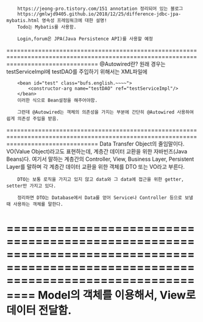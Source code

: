         https://jeong-pro.tistory.com/151 annotation 정리되어 있는 블로그
        https://gmlwjd9405.github.io/2018/12/25/difference-jdbc-jpa-mybatis.html 영속성 프레임워크에 대한 설명!
        Todo는 Mybatis를 사용함.

        Login,forum은 JPA(Java Persistence API)를 사용할 예정
        
======================================================================================================================================
        @Autowired란?
        원래 경우는 testServiceImpl에 testDAO를 주입하기 위해서는 XML파일에 
        <bean id="testDAO" class="bufs.english.~~~"/>
        
        <bean id="test" class="bufs.english.~~~~">
            <constructor-arg name="testDAO" ref="testServiceImpl"/>
        </bean>
        이러한 식으로 Bean설정을 해주어야함.

        그런데 @Autowired는 객체의 의존성을 가지는 부분에 간단히 @Autowired 사용하여 쉽게 의존성 주입을 받음.
======================================================================================================================================
        Data Transfer Object의 줄임말이다. VO(Value Object)라고도 표현하는데, 계층간 데이터 교환을 위한 자바빈즈(Java Beans)다.
        여기서 말하는 계층간의 Controller, View, Business Layer, Persistent Layer를 말하며 
        각 계층간 데이터 교환을 위한 객체를 DTO 또는 VO라고 부른다.

        DTO는 보통 로직을 가지고 있지 않고 data와 그 data에 접근을 위한 getter, setter만 가지고 있다.

        정리하면 DTO는 Database에서 Data를 얻어 Service나 Controller 등으로 보낼 때 사용하는 객체를 말한다. 
======================================================================================================================================
        Model의 객체를 이용해서, View로 데이터 전달함.
======================================================================================================================================